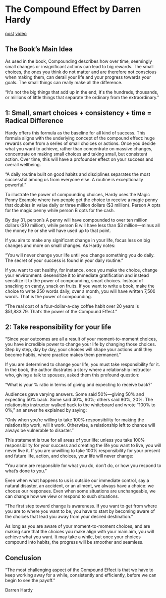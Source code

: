 # The Compound Effect by Darren Hardy

[post](https://www.reddit.com/r/productivity/comments/b23tev/the_compound_effect_by_darren_hardy_i_made_this/)
[video](https://www.youtube.com/watch?v=0nSIiAMnDY0)


## The Book’s Main Idea

As used in the book, Compounding describes how over time, seemingly small changes or insignificant actions can lead to big rewards. The small choices, the ones you think do not matter and are therefore not conscious when making them, can derail your life and your progress towards your goals. The small things can really make all the difference.

“It's not the big things that add up in the end; it's the hundreds, thousands, or millions of little things that separate the ordinary from the extraordinary.”


## 1: Small, smart choices + consistency + time = Radical Difference

Hardy offers this formula as the baseline for all kind of success. This formula aligns with the underlying concept of the compound effect: huge rewards come from a series of small choices or actions. Once you decide what you want to achieve, rather than concentrate on massive changes, concentrate on making small choices and taking small, but consistent action. Over time, this will have a profounder effect on your success and overall wellbeing.

“A daily routine built on good habits and disciplines separates the most successful among us from everyone else. A routine is exceptionally powerful.”

To illustrate the power of compounding choices, Hardy uses the Magic Penny Example where two people get the choice to receive a magic penny that doubles in value daily or three million dollars ($3 million). Person A opts for the magic penny while person B opts for the cash.

By day 31, person’s A penny will have compounded to over ten million dollars ($10 million), while person B will have less than $3 million—minus all the money he or she will have used up to that point.

If you aim to make any significant change in your life, focus less on big changes and more on small changes. As Hardy notes:

“You will never change your life until you change something you do daily. The secret of your success is found in your daily routine.”

If you want to eat healthy, for instance, once you make the choice, change your environment: desensitize it to immediate gratification and instead sensitize it to the power of compounding, smart choices. Instead of snacking on candy, snack on fruits. If you want to write a book, make the choice to write 250 words daily; over a month, you will have written 7,500 words. That is the power of compounding.

“The real cost of a four-dollar-a-day coffee habit over 20 years is $51,833.79. That’s the power of the Compound Effect.”


## 2: Take responsibility for your life

“Since your outcomes are all a result of your moment-to-moment choices, you have incredible power to change your life by changing those choices. Step by step, day by day, your choices will shape your actions until they become habits, where practice makes them permanent.”

If you are determined to change your life, you must take responsibility for it. In the book, the author illustrates a story where a relationship instructor who, giving a talk to spouses, asked them this profound question:

“What is your % ratio in terms of giving and expecting to receive back?”

Audiences gave varying answers. Some said 50%—giving 50% and expecting 50% back. Some said 40%, 60%; others said 80%, 20%. The relationship instructor walked back to the whiteboard and wrote “100% to 0%,” an answer he explained by saying:

“Only when you’re willing to take 100% responsibility for making the relationship work, will it work. Otherwise, a relationship left to chance will always be vulnerable to disaster.”

This statement is true for all areas of your life: unless you take 100% responsibility for your success and creating the life you want to live, you will never live it. If you are unwilling to take 100% responsibility for your present and future life, action, and choices, your life will never change:

“You alone are responsible for what you do, don’t do, or how you respond to what’s done to you.”

Even when what happens to us is outside our immediate control, say a natural disaster, an accident, or an ailment, we always have a choice: we choose our responses. Even when some situations are unchangeable, we can change how we view or respond to such situations.

“The first step toward change is awareness. If you want to get from where you are to where you want to be, you have to start by becoming aware of the choices that lead you away from your desired destination.”

As long as you are aware of your moment-to-moment choices, and are making sure that the choices you make align with your main aim, you will achieve what you want. It may take a while, but once your choices compound into habits, the progress will be smoother and seamless.


## Conclusion

“The most challenging aspect of the Compound Effect is that we have to keep working away for a while, consistently and efficiently, before we can begin to see the payoff.”

Darren Hardy